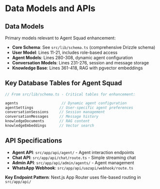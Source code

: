 # Data Models and APIs

## Data Models

Primary models relevant to Agent Squad enhancement:

- **Core Schema**: See `src/lib/schema.ts` (comprehensive Drizzle schema)
- **User Model**: Lines 11-21, includes role-based access
- **Agent Models**: Lines 280-308, dynamic agent configuration  
- **Conversation Models**: Lines 231-276, session and message storage
- **Knowledge Base**: Lines 361-418, RAG with pgvector embeddings

## Key Database Tables for Agent Squad

```typescript
// From src/lib/schema.ts - Critical tables for enhancement:

agents                    // Dynamic agent configuration
agentSettings            // User-specific agent preferences  
conversationSessions     // Session management
conversationMessages     // Message history
knowledgeDocuments       // RAG content
knowledgeEmbeddings      // Vector search
```

## API Specifications

- **Agent API**: `src/app/api/agent/` - Agent interaction endpoints
- **Chat API**: `src/app/api/chat/route.ts` - Simple streaming chat
- **Admin API**: `src/app/api/admin/agents/` - Agent management
- **WhatsApp Webhook**: `src/app/api/uazapi/webhook/route.ts`

**Key Endpoint Pattern**: Next.js App Router uses file-based routing in `src/app/api/`

